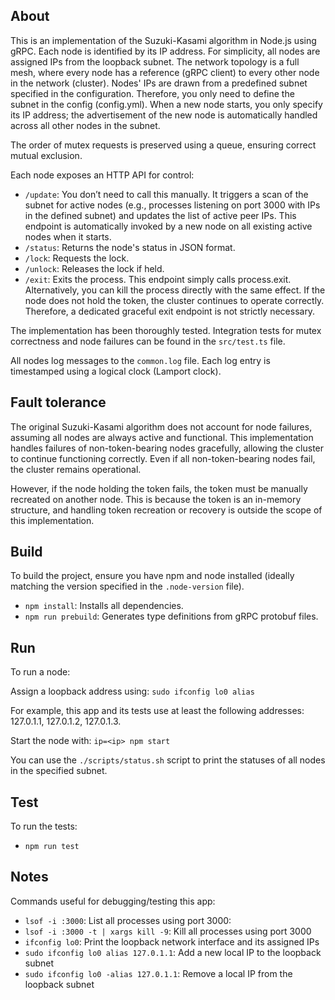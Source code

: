 ## About

This is an implementation of the Suzuki-Kasami algorithm in Node.js using gRPC. Each node is identified by its IP address. For simplicity, all nodes are assigned IPs from the loopback subnet. The network topology is a full mesh, where every node has a reference (gRPC client) to every other node in the network (cluster). Nodes' IPs are drawn from a predefined subnet specified in the configuration. Therefore, you only need to define the subnet in the config (config.yml). When a new node starts, you only specify its IP address; the advertisement of the new node is automatically handled across all other nodes in the subnet.

The order of mutex requests is preserved using a queue, ensuring correct mutual exclusion.

Each node exposes an HTTP API for control:

- `/update`: You don’t need to call this manually. It triggers a scan of the subnet for active nodes (e.g., processes listening on port 3000 with IPs in the defined subnet) and updates the list of active peer IPs. This endpoint is automatically invoked by a new node on all existing active nodes when it starts.
- `/status`: Returns the node's status in JSON format.
- `/lock`: Requests the lock.
- `/unlock`: Releases the lock if held.
- `/exit`: Exits the process. This endpoint simply calls process.exit. Alternatively, you can kill the process directly with the same effect. If the node does not hold the token, the cluster continues to operate correctly. Therefore, a dedicated graceful exit endpoint is not strictly necessary.

The implementation has been thoroughly tested. Integration tests for mutex correctness and node failures can be found in the `src/test.ts` file.

All nodes log messages to the `common.log` file. Each log entry is timestamped using a logical clock (Lamport clock).

## Fault tolerance

The original Suzuki-Kasami algorithm does not account for node failures, assuming all nodes are always active and functional. This implementation handles failures of non-token-bearing nodes gracefully, allowing the cluster to continue functioning correctly. Even if all non-token-bearing nodes fail, the cluster remains operational.

However, if the node holding the token fails, the token must be manually recreated on another node. This is because the token is an in-memory structure, and handling token recreation or recovery is outside the scope of this implementation.

## Build

To build the project, ensure you have npm and node installed (ideally matching the version specified in the `.node-version` file).

- `npm install`: Installs all dependencies.
- `npm run prebuild`: Generates type definitions from gRPC protobuf files.

## Run

To run a node:

Assign a loopback address using:
`sudo ifconfig lo0 alias`

For example, this app and its tests use at least the following addresses: 127.0.1.1, 127.0.1.2, 127.0.1.3.

Start the node with:
`ip=<ip> npm start`

You can use the `./scripts/status.sh` script to print the statuses of all nodes in the specified subnet.

## Test

To run the tests:

- `npm run test`

## Notes

Commands useful for debugging/testing this app:

- `lsof -i :3000`: List all processes using port 3000:
- `lsof -i :3000 -t | xargs kill -9`: Kill all processes using port 3000
- `ifconfig lo0`: Print the loopback network interface and its assigned IPs
- `sudo ifconfig lo0 alias 127.0.1.1`: Add a new local IP to the loopback subnet
- `sudo ifconfig lo0 -alias 127.0.1.1`: Remove a local IP from the loopback subnet
